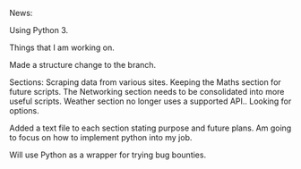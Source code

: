 News:

Using Python 3.

Things that I am working on.

Made a structure change to the branch.

Sections:
    Scraping data from various sites.
    Keeping the Maths section for future scripts.
    The Networking section needs to be consolidated into more useful scripts.
    Weather section no longer uses a supported API.. Looking for options.

Added a text file to each section stating purpose and future plans.
Am going to focus on how to implement python into my job.

Will use Python as a wrapper for trying bug bounties.